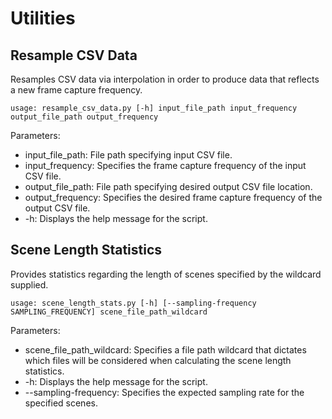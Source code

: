 # Utilities

## Resample CSV Data
Resamples CSV data via interpolation in order to produce data that reflects a new frame capture frequency.

    usage: resample_csv_data.py [-h] input_file_path input_frequency output_file_path output_frequency
    
Parameters:
* input_file_path: File path specifying input CSV file.
* input_frequency: Specifies the frame capture frequency of the input CSV file.
* output_file_path: File path specifying desired output CSV file location.
* output_frequency: Specifies the desired frame capture frequency of the output CSV file.
* -h: Displays the help message for the script.

## Scene Length Statistics
Provides statistics regarding the length of scenes specified by the wildcard supplied.

    usage: scene_length_stats.py [-h] [--sampling-frequency SAMPLING_FREQUENCY] scene_file_path_wildcard

Parameters:
* scene_file_path_wildcard: Specifies a file path wildcard that dictates which files will be considered when calculating the scene length statistics.
* -h: Displays the help message for the script.
* --sampling-frequency: Specifies the expected sampling rate for the specified scenes.

